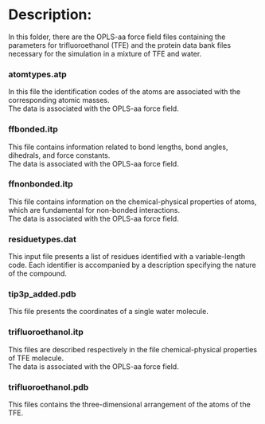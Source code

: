 # Description:
In this folder, there are the OPLS-aa force field files containing the parameters for trifluoroethanol (TFE) and the protein data bank files necessary for the simulation in a mixture of TFE and water.
### atomtypes.atp
In this file the identification codes of the atoms are associated with the corresponding atomic masses.  
The data is associated with the OPLS-aa force field.
### ffbonded.itp
This file contains information related to bond lengths, bond angles, dihedrals, and force constants.  
The data is associated with the OPLS-aa force field.
### ffnonbonded.itp
This file contains information on the chemical-physical properties of atoms, which are fundamental for non-bonded interactions.  
The data is associated with the OPLS-aa force field.
### residuetypes.dat
This input file presents a list of residues identified with a variable-length code. Each identifier is accompanied by a description specifying the nature of the compound.
### tip3p_added.pdb
This file presents the coordinates of a single water molecule.
### trifluoroethanol.itp
This files are described respectively in the file chemical-physical properties of TFE molecule.  
The data is associated with the OPLS-aa force field.
### trifluoroethanol.pdb
This files contains the three-dimensional arrangement of the atoms of the TFE.
